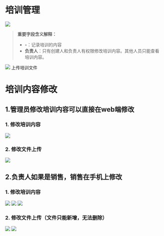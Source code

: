 # 培训管理
![](/assets/未命名1526608771.png)
>**重要字段含义解释：**
>* **-**：记录培训的内容
>* **负责人**：只有创建人和负责人有权限修改培训内容。其他人员只能查看培训内容。

![](/assets/未命名1526608815.png)
上传培训文件

# 培训内容修改
## 1.管理员修改培训内容可以直接在web端修改
### 1. 修改培训内容
![](/assets/未命名1526616808.png)
### 2. 修改文件上传
![](/assets/未命名1526616823.png)
## 2.负责人如果是销售，销售在手机上修改
### 1. 修改培训内容
![](/assets/未命名1526616392.png)
![](/assets/未命名1526616406.png)
![](/assets/未命名1526616450.png)
### 2. 修改文件上传（文件只能新增，无法删除）
![](/assets/未命名1526616739.png)
![](/assets/未命名1526616641.png)
